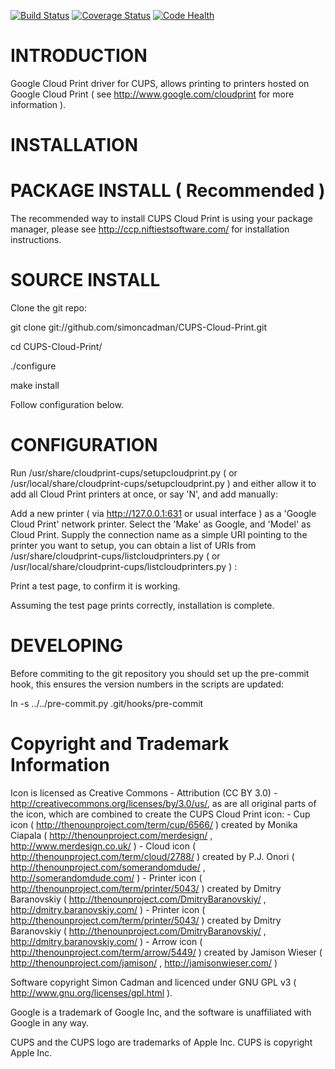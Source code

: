 [![Build Status](https://travis-ci.org/simoncadman/CUPS-Cloud-Print.png)](https://travis-ci.org/simoncadman/CUPS-Cloud-Print)
[![Coverage Status](https://coveralls.io/repos/simoncadman/CUPS-Cloud-Print/badge.png)](https://coveralls.io/r/simoncadman/CUPS-Cloud-Print)
[![Code Health](https://landscape.io/github/simoncadman/CUPS-Cloud-Print/master/landscape.png)](https://landscape.io/github/simoncadman/CUPS-Cloud-Print/master)

INTRODUCTION
============
Google Cloud Print driver for CUPS, allows printing to printers hosted on Google Cloud Print ( see http://www.google.com/cloudprint for more information ).

INSTALLATION
============

PACKAGE INSTALL ( Recommended )
================================

The recommended way to install CUPS Cloud Print is using your package manager, please see http://ccp.niftiestsoftware.com/ for installation 
instructions.

SOURCE INSTALL
==============

Clone the git repo:

git clone git://github.com/simoncadman/CUPS-Cloud-Print.git

cd CUPS-Cloud-Print/

./configure

make install

Follow configuration below.

CONFIGURATION
=============

Run /usr/share/cloudprint-cups/setupcloudprint.py ( or /usr/local/share/cloudprint-cups/setupcloudprint.py ) and either allow it to add all 
Cloud Print printers at once, or say 'N', and add manually:

Add a new printer ( via http://127.0.0.1:631 or usual interface ) as a 'Google Cloud Print' network printer. Select the 'Make' as Google, and 'Model' as Cloud Print.
Supply the connection name as a simple URI pointing to the printer you want to setup, you can obtain a list of URIs from 
/usr/share/cloudprint-cups/listcloudprinters.py ( or /usr/local/share/cloudprint-cups/listcloudprinters.py ) :
  
Print a test page, to confirm it is working.

Assuming the test page prints correctly, installation is complete.

DEVELOPING
==========

Before commiting to the git repository you should set up the pre-commit hook, this ensures the version numbers in the scripts are updated:

ln -s ../../pre-commit.py .git/hooks/pre-commit

Copyright and Trademark Information
===================================

Icon is licensed as Creative Commons - Attribution (CC BY 3.0) - http://creativecommons.org/licenses/by/3.0/us/, as are all original parts of the icon, which are combined to create the CUPS Cloud Print icon:
    - Cup icon ( http://thenounproject.com/term/cup/6566/ ) created by Monika Ciapala ( http://thenounproject.com/merdesign/ , http://www.merdesign.co.uk/ )
    - Cloud icon ( http://thenounproject.com/term/cloud/2788/ ) created by P.J. Onori ( http://thenounproject.com/somerandomdude/ , http://somerandomdude.com/ )
    - Printer icon ( http://thenounproject.com/term/printer/5043/ ) created by Dmitry Baranovskiy ( http://thenounproject.com/DmitryBaranovskiy/ , http://dmitry.baranovskiy.com/ )
    - Printer icon ( http://thenounproject.com/term/printer/5043/ ) created by Dmitry Baranovskiy ( http://thenounproject.com/DmitryBaranovskiy/ , http://dmitry.baranovskiy.com/ )
    - Arrow icon ( http://thenounproject.com/term/arrow/5449/ ) created by Jamison Wieser ( http://thenounproject.com/jamison/ , http://jamisonwieser.com/ )

Software copyright Simon Cadman and licenced under GNU GPL v3 ( http://www.gnu.org/licenses/gpl.html ).

Google is a trademark of Google Inc, and the software is unaffiliated with Google in any way.

CUPS and the CUPS logo are trademarks of Apple Inc. CUPS is copyright Apple Inc.
